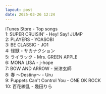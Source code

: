 ```yaml
---
layout: post
date: 2025-03-26 12:24
---
```


iTunes Store - Top songs<br />
1: SUPER CRUISIN' - Hey! Say! JUMP<br />
2: PLAYERS - YOASOBI<br />
3: BE CLASSIC - JO1<br />
4: 怪獣 - サカナクション<br />
5: ライラック - Mrs. GREEN APPLE<br />
6: MONA LISA - j-hope<br />
7: BOW AND ARROW - 米津玄師<br />
8: 春 ～Destiny～ - Uru<br />
9: Puppets Can't Control You - ONE OK ROCK<br />
10: 百花繚乱 - 幾田りら<br />
